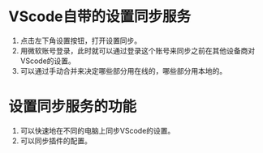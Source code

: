 
# VScode自带的设置同步服务

1. 点击左下角设置按钮，打开设置同步。
2. 用微软账号登录，此时就可以通过登录这个账号来同步之前在其他设备商对VScode的设置。
3. 可以通过手动合并来决定哪些部分用在线的，哪些部分用本地的。

# 设置同步服务的功能

1. 可以快速地在不同的电脑上同步VScode的设置。
2. 可以同步插件的配置。
